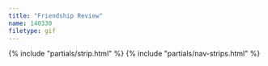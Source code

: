 ```yaml
---
title: "Friendship Review"
name: 140330
filetype: gif
---
```


{% include "partials/strip.html" %}
{% include "partials/nav-strips.html" %}
